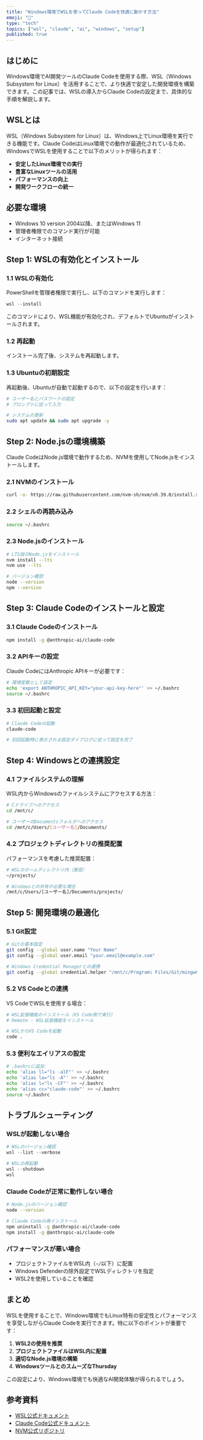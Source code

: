 ```yaml
---
title: "Windows環境でWSLを使ってClaude Codeを快適に動かす方法"
emoji: "🐧"
type: "tech"
topics: ["wsl", "claude", "ai", "windows", "setup"]
published: true
---
```


## はじめに

Windows環境でAI開発ツールのClaude Codeを使用する際、WSL（Windows Subsystem for Linux）を活用することで、より快適で安定した開発環境を構築できます。この記事では、WSLの導入からClaude Codeの設定まで、具体的な手順を解説します。

## WSLとは

WSL（Windows Subsystem for Linux）は、Windows上でLinux環境を実行できる機能です。Claude CodeはLinux環境での動作が最適化されているため、WindowsでWSLを使用することで以下のメリットが得られます：

- **安定したLinux環境での実行**
- **豊富なLinuxツールの活用**
- **パフォーマンスの向上**
- **開発ワークフローの統一**

## 必要な環境

- Windows 10 version 2004以降、またはWindows 11
- 管理者権限でのコマンド実行が可能
- インターネット接続

## Step 1: WSLの有効化とインストール

### 1.1 WSLの有効化

PowerShellを管理者権限で実行し、以下のコマンドを実行します：

```powershell
wsl --install
```

このコマンドにより、WSL機能が有効化され、デフォルトでUbuntuがインストールされます。

### 1.2 再起動

インストール完了後、システムを再起動します。

### 1.3 Ubuntuの初期設定

再起動後、Ubuntuが自動で起動するので、以下の設定を行います：

```bash
# ユーザー名とパスワードの設定
# プロンプトに従って入力

# システムの更新
sudo apt update && sudo apt upgrade -y
```

## Step 2: Node.jsの環境構築

Claude CodeはNode.js環境で動作するため、NVMを使用してNode.jsをインストールします。

### 2.1 NVMのインストール

```bash
curl -o- https://raw.githubusercontent.com/nvm-sh/nvm/v0.39.0/install.sh | bash
```

### 2.2 シェルの再読み込み

```bash
source ~/.bashrc
```

### 2.3 Node.jsのインストール

```bash
# LTS版のNode.jsをインストール
nvm install --lts
nvm use --lts

# バージョン確認
node --version
npm --version
```

## Step 3: Claude Codeのインストールと設定

### 3.1 Claude Codeのインストール

```bash
npm install -g @anthropic-ai/claude-code
```

### 3.2 APIキーの設定

Claude CodeにはAnthropic APIキーが必要です：

```bash
# 環境変数として設定
echo 'export ANTHROPIC_API_KEY="your-api-key-here"' >> ~/.bashrc
source ~/.bashrc
```

### 3.3 初回起動と設定

```bash
# Claude Codeの起動
claude-code

# 初回起動時に表示される設定ダイアログに従って設定を完了
```

## Step 4: Windowsとの連携設定

### 4.1 ファイルシステムの理解

WSL内からWindowsのファイルシステムにアクセスする方法：

```bash
# Cドライブへのアクセス
cd /mnt/c/

# ユーザーのDocumentsフォルダへのアクセス
cd /mnt/c/Users/[ユーザー名]/Documents/
```

### 4.2 プロジェクトディレクトリの推奨配置

パフォーマンスを考慮した推奨配置：

```bash
# WSLのホームディレクトリ内（推奨）
~/projects/

# Windowsとの共有が必要な場合
/mnt/c/Users/[ユーザー名]/Documents/projects/
```

## Step 5: 開発環境の最適化

### 5.1 Git設定

```bash
# Gitの基本設定
git config --global user.name "Your Name"
git config --global user.email "your.email@example.com"

# Windows Credential Managerとの連携
git config --global credential.helper "/mnt/c/Program\ Files/Git/mingw64/bin/git-credential-manager.exe"
```

### 5.2 VS Codeとの連携

VS CodeでWSLを使用する場合：

```bash
# WSL拡張機能のインストール（VS Code側で実行）
# Remote - WSL拡張機能をインストール

# WSLからVS Codeを起動
code .
```

### 5.3 便利なエイリアスの設定

```bash
# .bashrcに追加
echo 'alias ll="ls -alF"' >> ~/.bashrc
echo 'alias la="ls -A"' >> ~/.bashrc
echo 'alias l="ls -CF"' >> ~/.bashrc
echo 'alias cc="claude-code"' >> ~/.bashrc
source ~/.bashrc
```

## トラブルシューティング

### WSLが起動しない場合

```powershell
# WSLのバージョン確認
wsl --list --verbose

# WSLの再起動
wsl --shutdown
wsl
```

### Claude Codeが正常に動作しない場合

```bash
# Node.jsのバージョン確認
node --version

# Claude Codeの再インストール
npm uninstall -g @anthropic-ai/claude-code
npm install -g @anthropic-ai/claude-code
```

### パフォーマンスが悪い場合

- プロジェクトファイルをWSL内（`~/`以下）に配置
- Windows Defenderの除外設定でWSLディレクトリを指定
- WSL2を使用していることを確認

## まとめ

WSLを使用することで、Windows環境でもLinux特有の安定性とパフォーマンスを享受しながらClaude Codeを実行できます。特に以下のポイントが重要です：

1. **WSL2の使用を推奨**
2. **プロジェクトファイルはWSL内に配置**
3. **適切なNode.js環境の構築**
4. **WindowsツールとのスムーズなThursday**

この設定により、Windows環境でも快適なAI開発体験が得られるでしょう。

## 参考資料

- [WSL公式ドキュメント](https://docs.microsoft.com/ja-jp/windows/wsl/)
- [Claude Code公式ドキュメント](https://docs.anthropic.com/claude/docs/claude-code)
- [NVM公式リポジトリ](https://github.com/nvm-sh/nvm)